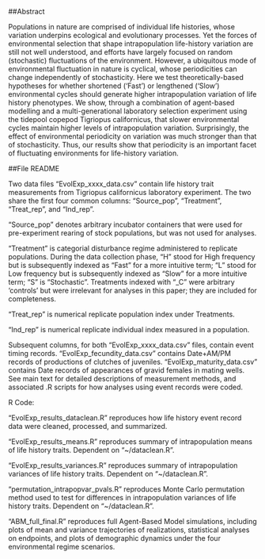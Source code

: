 ##Abstract

Populations in nature are comprised of individual life histories, whose variation underpins ecological and evolutionary processes. Yet the forces of environmental selection that shape intrapopulation life-history variation are still not well understood, and efforts have largely focused on random (stochastic) fluctuations of the environment. However, a ubiquitous mode of environmental fluctuation in nature is cyclical, whose periodicities can change independently of stochasticity. Here we test theoretically-based hypotheses for whether shortened (‘Fast’) or lengthened (‘Slow’) environmental cycles should generate higher intrapopulation variation of life history phenotypes. We show, through a combination of agent-based modelling and a multi-generational laboratory selection experiment using the tidepool copepod Tigriopus californicus, that slower environmental cycles maintain higher levels of intrapopulation variation. Surprisingly, the effect of environmental periodicity on variation was much stronger than that of stochasticity. Thus, our results show that periodicity is an important facet of fluctuating environments for life-history variation.


##File README

Two data files “EvolExp_xxxx_data.csv” contain life history trait measurements from Tigriopus californicus laboratory experiment. The two share the first four common columns: “Source_pop”, “Treatment”, “Treat_rep”, and “Ind_rep”.

“Source_pop” denotes arbitrary incubator containers that were used for pre-experiment rearing of stock populations, but was not used for analyses.

“Treatment” is categorial disturbance regime administered to replicate populations. During the data collection phase, “H” stood for High frequency but is subsequently indexed as “Fast” for a more intuitive term; “L” stood for Low frequency but is subsequently indexed as “Slow” for a more intuitive term; “S” is “Stochastic”. Treatments indexed with “_C” were arbitrary ‘controls’ but were irrelevant for analyses in this paper; they are included for completeness.

“Treat_rep” is numerical replicate population index under Treatments.

“Ind_rep” is numerical replicate individual index measured in a population.

Subsequent columns, for both “EvolExp_xxxx_data.csv” files, contain event timing records. “EvolExp_fecundity_data.csv” contains Date+AM/PM records of productions of clutches of juveniles. “EvolExp_maturity_data.csv” contains Date records of appearances of gravid females in mating wells. See main text for detailed descriptions of measurement methods, and associated .R scripts for how analyses using event records were coded.

 
 

R Code:

“EvolExp_results_dataclean.R” reproduces how life history event record data were cleaned, processed, and summarized.

“EvolExp_results_means.R” reproduces summary of intrapopulation means of life history traits. Dependent on “~/dataclean.R”.

“EvolExp_results_variances.R” reproduces summary of intrapopulation variances of life history traits. Dependent on “~/dataclean.R”.

“permutation_intrapopvar_pvals.R” reproduces Monte Carlo permutation method used to test for differences in intrapopulation variances of life history traits. Dependent on “~/dataclean.R”.

“ABM_full_final.R” reproduces full Agent-Based Model simulations, including plots of mean and variance trajectories of realizations, statistical analyses on endpoints, and plots of demographic dynamics under the four environmental regime scenarios.